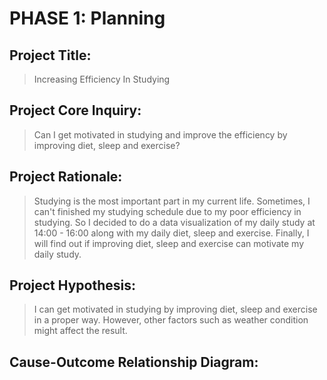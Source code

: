 # PHASE 1: Planning
## Project Title:
> Increasing Efficiency In Studying
## Project Core Inquiry:
> Can I get motivated in studying and improve the efficiency by improving diet, sleep and exercise?
## Project Rationale:
> Studying is the most important part in my current life. Sometimes, I can't finished my studying schedule due to my poor efficiency in studying. So I decided to do a data visualization of my daily study at 14:00 - 16:00 along with my daily diet, sleep and exercise. Finally, I will find out if improving diet, sleep and exercise can motivate my daily study.
## Project Hypothesis:  
> I can get motivated in studying by improving diet, sleep and exercise in a proper way. However, other factors such as weather condition might affect the result.
## Cause-Outcome Relationship Diagram:
>   

